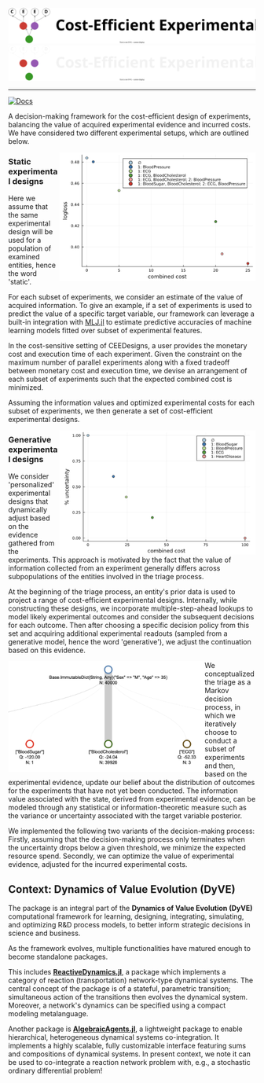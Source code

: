 <p align="left">
  <img src="docs/src/assets/ceed_light.svg#gh-light-mode-only" alt="CEEDesigns.jl logo"/>
  <img src="docs/src/assets/ceed_dark.svg#gh-dark-mode-only" alt="CEEDesigns.jl logo"/>
</p>

_______

[![Docs](https://img.shields.io/badge/docs-stable-blue.svg)](https://merck.github.io/CEEDesigns.jl/)

A decision-making framework for the cost-efficient design of experiments, balancing the value of acquired experimental evidence and incurred costs. We have considered two different experimental setups, which are outlined below.

<a><img src="docs/src/assets/front_static.png" align="right" alt="code" width="400"></a>

### Static experimental designs
Here we assume that the same experimental design will be used for a population of examined entities, hence the word 'static'.

For each subset of experiments, we consider an estimate of the value of acquired information. To give an example, if a set of experiments is used to predict the value of a specific target variable, our framework can leverage a built-in integration with [MLJ.jl](https://github.com/alan-turing-institute/MLJ.jl) to estimate predictive accuracies of machine learning models fitted over subset of experimental features.

In the cost-sensitive setting of CEEDesigns, a user provides the monetary cost and execution time of each experiment. Given the constraint on the maximum number of parallel experiments along with a fixed tradeoff between monetary cost and execution time, we devise an arrangement of each subset of experiments such that the expected combined cost is minimized.

Assuming the information values and optimized experimental costs for each subset of experiments, we then generate a set of cost-efficient experimental designs.

<a><img src="docs/src/assets/front_generative.png" align="right" alt="code" width="400"></a>

### Generative experimental designs

We consider 'personalized' experimental designs that dynamically adjust based on the evidence gathered from the experiments. This approach is motivated by the fact that the value of information collected from an experiment generally differs across subpopulations of the entities involved in the triage process.

At the beginning of the triage process, an entity's prior data is used to project a range of cost-efficient experimental designs. Internally, while constructing these designs, we incorporate multiple-step-ahead lookups to model likely experimental outcomes and consider the subsequent decisions for each outcome. Then after choosing a specific decision policy from this set and acquiring additional experimental readouts (sampled from a generative model, hence the word 'generative'), we adjust the continuation based on this evidence.

<a><img src="docs/src/assets/search_tree.png" align="left" alt="code" width="400"></a>

We conceptualized the triage as a Markov decision process, in which we iteratively choose to conduct a subset of experiments and then, based on the experimental evidence, update our belief about the distribution of outcomes for the experiments that have not yet been conducted. The information value associated with the state, derived from experimental evidence, can be modeled through any statistical or information-theoretic measure such as the variance or uncertainty associated with the target variable posterior.

We implemented the following two variants of the decision-making process: Firstly, assuming that the decision-making process only terminates when the uncertainty drops below a given threshold, we minimize the expected resource spend. Secondly, we can optimize the value of experimental evidence, adjusted for the incurred experimental costs.

## Context: Dynamics of Value Evolution (DyVE)
 
The package is an integral part of the **Dynamics of Value Evolution (DyVE)** computational framework for learning, designing, integrating, simulating, and optimizing R&D process models, to better inform strategic decisions in science and business.
 
As the framework evolves, multiple functionalities have matured enough to become standalone packages.

This includes **[ReactiveDynamics.jl](https://github.com/Merck/ReactiveDynamics.jl)**, a package which implements a category of reaction (transportation) network-type dynamical systems. The central concept of the package is of a stateful, parametric transition; simultaneous action of the transitions then evolves the dynamical system. Moreover, a network's dynamics can be specified using a compact modeling metalanguage.

Another package is **[AlgebraicAgents.jl](https://github.com/Merck/AlgebraicAgents.jl)**, a lightweight package to enable hierarchical, heterogeneous dynamical systems co-integration. It implements a highly scalable, fully customizable interface featuring sums and compositions of dynamical systems. In present context, we note it can be used to co-integrate a reaction network problem with, e.g., a stochastic ordinary differential problem!